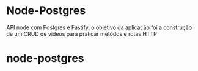 # Node-Postgres

API node com Postgres e Fastify, o objetivo da aplicação foi a construção de um CRUD de videos para praticar metódos e rotas HTTP
# node-postgres
